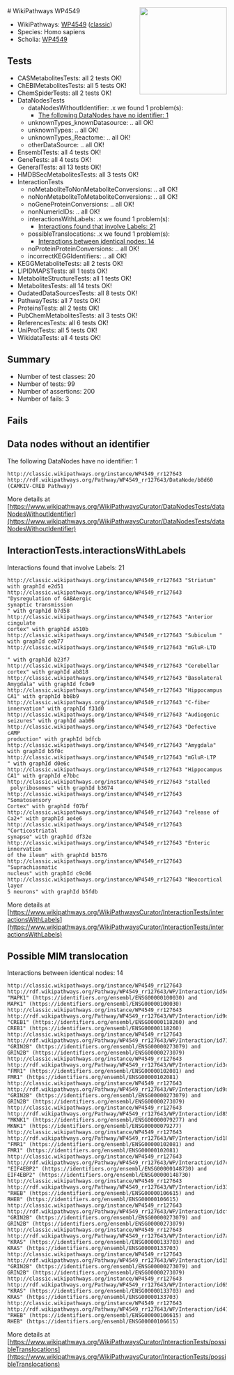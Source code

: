 <img style="float: right; width: 200px" src="https://upload.wikimedia.org/wikipedia/commons/thumb/8/83/Wplogo_with_text_500.png/640px-Wplogo_with_text_500.png" />
# WikiPathways WP4549

* WikiPathways: [WP4549](https://wikipathways.org/pathways/WP4549) ([classic](https://classic.wikipathways.org/instance/WP4549))
* Species: Homo sapiens
* Scholia: [WP4549](https://scholia.toolforge.org/wikipathways/WP4549)
## Tests
* CASMetabolitesTests: all 2 tests OK!
* ChEBIMetabolitesTests: all 5 tests OK!
* ChemSpiderTests: all 2 tests OK!
* DataNodesTests
    * dataNodesWithoutIdentifier: .x we found 1 problem(s):
        * [The following DataNodes have no identifier: 1](#d2d32fa0)
    * unknownTypes_knownDatasource: .. all OK!
    * unknownTypes: .. all OK!
    * unknownTypes_Reactome: .. all OK!
    * otherDataSource: .. all OK!
* EnsemblTests: all 4 tests OK!
* GeneTests: all 4 tests OK!
* GeneralTests: all 13 tests OK!
* HMDBSecMetabolitesTests: all 3 tests OK!
* InteractionTests
    * noMetaboliteToNonMetaboliteConversions: .. all OK!
    * noNonMetaboliteToMetaboliteConversions: .. all OK!
    * noGeneProteinConversions: .. all OK!
    * nonNumericIDs: .. all OK!
    * interactionsWithLabels: .x we found 1 problem(s):
        * [Interactions found that involve Labels: 21](#fe97a8d8)
    * possibleTranslocations: .x we found 1 problem(s):
        * [Interactions between identical nodes: 14](#661ebeee)
    * noProteinProteinConversions: .. all OK!
    * incorrectKEGGIdentifiers: .. all OK!
* KEGGMetaboliteTests: all 2 tests OK!
* LIPIDMAPSTests: all 1 tests OK!
* MetaboliteStructureTests: all 1 tests OK!
* MetabolitesTests: all 14 tests OK!
* OudatedDataSourcesTests: all 8 tests OK!
* PathwayTests: all 7 tests OK!
* ProteinsTests: all 2 tests OK!
* PubChemMetabolitesTests: all 3 tests OK!
* ReferencesTests: all 6 tests OK!
* UniProtTests: all 5 tests OK!
* WikidataTests: all 4 tests OK!


## Summary

* Number of test classes: 20
* Number of tests: 99
* Number of assertions: 200
* Number of fails: 3

## Fails

<a name="d2d32fa0" />

## Data nodes without an identifier

The following DataNodes have no identifier: 1
```
http://classic.wikipathways.org/instance/WP4549_rr127643 http://rdf.wikipathways.org/Pathway/WP4549_rr127643/DataNode/b8d60 (CAMKIV-CREB Pathway)
```

More details at [https://www.wikipathways.org/WikiPathwaysCurator/DataNodesTests/dataNodesWithoutIdentifier](https://www.wikipathways.org/WikiPathwaysCurator/DataNodesTests/dataNodesWithoutIdentifier)

<a name="fe97a8d8" />

## InteractionTests.interactionsWithLabels

Interactions found that involve Labels: 21
```
http://classic.wikipathways.org/instance/WP4549_rr127643 "Striatum" with graphId e2d51
http://classic.wikipathways.org/instance/WP4549_rr127643 "Dysregulation of GABAergic 
synaptic transmission
" with graphId b7d58
http://classic.wikipathways.org/instance/WP4549_rr127643 "Anterior cingulate 
cortex" with graphId a510b
http://classic.wikipathways.org/instance/WP4549_rr127643 "Subiculum " with graphId ceb77
http://classic.wikipathways.org/instance/WP4549_rr127643 "mGluR-LTD

" with graphId b23f7
http://classic.wikipathways.org/instance/WP4549_rr127643 "Cerebellar cortex" with graphId ab818
http://classic.wikipathways.org/instance/WP4549_rr127643 "Basolateral 
Amygdala" with graphId fc0e9
http://classic.wikipathways.org/instance/WP4549_rr127643 "Hippocampus CA1" with graphId bb8b9
http://classic.wikipathways.org/instance/WP4549_rr127643 "C-fiber innervation" with graphId f31d0
http://classic.wikipathways.org/instance/WP4549_rr127643 "Audiogenic seizures" with graphId aab06
http://classic.wikipathways.org/instance/WP4549_rr127643 "Defective 
cAMP 
production" with graphId bdfcb
http://classic.wikipathways.org/instance/WP4549_rr127643 "Amygdala" with graphId b5f0c
http://classic.wikipathways.org/instance/WP4549_rr127643 "mGluR-LTP
" with graphId d0e6c
http://classic.wikipathways.org/instance/WP4549_rr127643 "Hippocampus 
CA1" with graphId e7bbc
http://classic.wikipathways.org/instance/WP4549_rr127643 "stalled
 polyribosomes" with graphId b3674
http://classic.wikipathways.org/instance/WP4549_rr127643 "Somatosensory
Cortex" with graphId f07bf
http://classic.wikipathways.org/instance/WP4549_rr127643 "release of Ca2+" with graphId ae4e6
http://classic.wikipathways.org/instance/WP4549_rr127643 "Corticostriatal 
synapse" with graphId df32e
http://classic.wikipathways.org/instance/WP4549_rr127643 "Enteric innervation 
of the ileum" with graphId b1576
http://classic.wikipathways.org/instance/WP4549_rr127643 "Suprachiasmatic 
nucleus" with graphId c9c06
http://classic.wikipathways.org/instance/WP4549_rr127643 "Neocortical layer
5 neurons" with graphId b5fdb
```

More details at [https://www.wikipathways.org/WikiPathwaysCurator/InteractionTests/interactionsWithLabels](https://www.wikipathways.org/WikiPathwaysCurator/InteractionTests/interactionsWithLabels)

<a name="661ebeee" />

## Possible MIM translocation

Interactions between identical nodes: 14
```
http://classic.wikipathways.org/instance/WP4549_rr127643 http://rdf.wikipathways.org/Pathway/WP4549_rr127643/WP/Interaction/id5e4da64f "MAPK1" (https://identifiers.org/ensembl/ENSG00000100030) and 
MAPK1" (https://identifiers.org/ensembl/ENSG00000100030)
http://classic.wikipathways.org/instance/WP4549_rr127643 http://rdf.wikipathways.org/Pathway/WP4549_rr127643/WP/Interaction/id9daeda7b "CREB1" (https://identifiers.org/ensembl/ENSG00000118260) and 
CREB1" (https://identifiers.org/ensembl/ENSG00000118260)
http://classic.wikipathways.org/instance/WP4549_rr127643 http://rdf.wikipathways.org/Pathway/WP4549_rr127643/WP/Interaction/id71a70594 "GRIN2B" (https://identifiers.org/ensembl/ENSG00000273079) and 
GRIN2B" (https://identifiers.org/ensembl/ENSG00000273079)
http://classic.wikipathways.org/instance/WP4549_rr127643 http://rdf.wikipathways.org/Pathway/WP4549_rr127643/WP/Interaction/id3c0843cf "FMR1" (https://identifiers.org/ensembl/ENSG00000102081) and 
FMR1" (https://identifiers.org/ensembl/ENSG00000102081)
http://classic.wikipathways.org/instance/WP4549_rr127643 http://rdf.wikipathways.org/Pathway/WP4549_rr127643/WP/Interaction/id9aa2e278 "GRIN2B" (https://identifiers.org/ensembl/ENSG00000273079) and 
GRIN2B" (https://identifiers.org/ensembl/ENSG00000273079)
http://classic.wikipathways.org/instance/WP4549_rr127643 http://rdf.wikipathways.org/Pathway/WP4549_rr127643/WP/Interaction/id8522480f "MKNK1" (https://identifiers.org/ensembl/ENSG00000079277) and 
MKNK1" (https://identifiers.org/ensembl/ENSG00000079277)
http://classic.wikipathways.org/instance/WP4549_rr127643 http://rdf.wikipathways.org/Pathway/WP4549_rr127643/WP/Interaction/id186dec8f "FMR1" (https://identifiers.org/ensembl/ENSG00000102081) and 
FMR1" (https://identifiers.org/ensembl/ENSG00000102081)
http://classic.wikipathways.org/instance/WP4549_rr127643 http://rdf.wikipathways.org/Pathway/WP4549_rr127643/WP/Interaction/id7ceedc8c "EIF4EBP2" (https://identifiers.org/ensembl/ENSG00000148730) and 
EIF4EBP2" (https://identifiers.org/ensembl/ENSG00000148730)
http://classic.wikipathways.org/instance/WP4549_rr127643 http://rdf.wikipathways.org/Pathway/WP4549_rr127643/WP/Interaction/id3315d84f "RHEB" (https://identifiers.org/ensembl/ENSG00000106615) and 
RHEB" (https://identifiers.org/ensembl/ENSG00000106615)
http://classic.wikipathways.org/instance/WP4549_rr127643 http://rdf.wikipathways.org/Pathway/WP4549_rr127643/WP/Interaction/idcfdaba90 "GRIN2B" (https://identifiers.org/ensembl/ENSG00000273079) and 
GRIN2B" (https://identifiers.org/ensembl/ENSG00000273079)
http://classic.wikipathways.org/instance/WP4549_rr127643 http://rdf.wikipathways.org/Pathway/WP4549_rr127643/WP/Interaction/id7a1b768e "KRAS" (https://identifiers.org/ensembl/ENSG00000133703) and 
KRAS" (https://identifiers.org/ensembl/ENSG00000133703)
http://classic.wikipathways.org/instance/WP4549_rr127643 http://rdf.wikipathways.org/Pathway/WP4549_rr127643/WP/Interaction/id1531d62a "GRIN2B" (https://identifiers.org/ensembl/ENSG00000273079) and 
GRIN2B" (https://identifiers.org/ensembl/ENSG00000273079)
http://classic.wikipathways.org/instance/WP4549_rr127643 http://rdf.wikipathways.org/Pathway/WP4549_rr127643/WP/Interaction/id65826470 "KRAS" (https://identifiers.org/ensembl/ENSG00000133703) and 
KRAS" (https://identifiers.org/ensembl/ENSG00000133703)
http://classic.wikipathways.org/instance/WP4549_rr127643 http://rdf.wikipathways.org/Pathway/WP4549_rr127643/WP/Interaction/id41bbefae "RHEB" (https://identifiers.org/ensembl/ENSG00000106615) and 
RHEB" (https://identifiers.org/ensembl/ENSG00000106615)
```

More details at [https://www.wikipathways.org/WikiPathwaysCurator/InteractionTests/possibleTranslocations](https://www.wikipathways.org/WikiPathwaysCurator/InteractionTests/possibleTranslocations)

